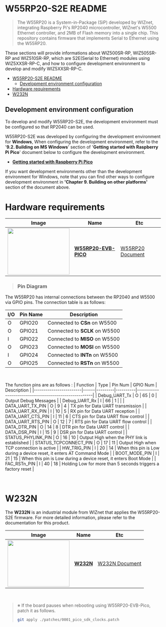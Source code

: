 
# W55RP20-S2E README

> The W55RP20 is a System-in-Package (SiP) developed by WIZnet, integrating Raspberry Pi's RP2040 microcontroller, WIZnet's W5500 Ethernet controller, and 2MB of Flash memory into a single chip. 
 This repository contains firmware that implements Serial to Ethernet using the W55RP20.

These sections will provide informations about WIZ500SR-RP, WIZ505SR-RP and WIZ510SR-RP, which are S2E(Serial to Ethernet) modules using WIZ5XXSR-RP-C, and how to configure development environment to develop and modify WIZ5XXSR-RP-C.

- [W55RP20-S2E README](#w55rp20-s2e-readme)
  - [Development environment configuration](#development-environment-configuration)
- [Hardware requirements](#hardware-requirements)
- [W232N](#w232n)



<a name="development_environment_configuration"></a>
## Development environment configuration

To develop and modify W55RP20-S2E, the development environment must be configured so that RP2040 can be used.

W55RP20-S2E was developed by configuring the development environment for **Windows**, When configuring the development environment, refer to the '**9.2. Building on MS Windows**' section of '**Getting started with Raspberry Pi Pico**' document below to configure the development environment.

- [**Getting started with Raspberry Pi Pico**][link-getting_started_with_raspberry_pi_pico]

If you want development environments other than the development environment for Windows, note that you can find other ways to configure development environment in **'Chapter 9. Building on other platforms'**  section of the document above.



<a name="hardware_requirements"></a>

# Hardware requirements

| Image                                                        | Name                                                      | Etc                                                          |
| ------------------------------------------------------------ | --------------------------------------------------------- | ------------------------------------------------------------ |
| <image src= "https://docs.wiznet.io/assets/images/w55rp20-evb-pico-docs-8e041fe8924bed1c8d567c1c8b87628d.png" width="200px" height="150px"> | [**W55RP20-EVB-PICO**](https://docs.wiznet.io/Product/ioNIC/W55RP20/w55rp20-evb-pico)           | [W55RP20 Document](https://docs.wiznet.io/Product/ioNIC/W55RP20/documents_md) |

> ### Pin Diagram

The W55RP20 has internal connections between the RP2040 and W5500 via GPIO pins. The connection table is as follows:

| I/O  | Pin Name | Description                                    |
| :--- | -------- | ---------------------------------------------- |
| O    | GPIO20   | Connected to **CSn** on W5500                  |
| O    | GPIO21   | Connected to **SCLK** on W5500                 |
| I    | GPIO22   | Connected to **MISO** on W5500                 |
| O    | GPIO23   | Connected to **MOSI** on W5500                 |
| I    | GPIO24   | Connected to **INTn** on W5500                 |
| O    | GPIO25   | Connected to **RSTn** on W5500                 |
<BR>

The function pins are as follows :
| Function               | Type | Pin Num | GPIO Num | Description                                           |
|------------------------|------|---------|----------|-------------------------------------------------------|
| Debug_UART_Tx           | O    | 65      | 0        | Output Debug Messages                                  |
| Debug_UART_Rx           | I    | 66      | 1        |                                                       |
| DATA_UART_TX_PIN        | O    | 9       | 4        | TX pin for Data UART transmission                      |
| DATA_UART_RX_PIN        | I    | 10      | 5        | RX pin for Data UART reception                         |
| DATA_UART_CTS_PIN       | I    | 11      | 6        | CTS pin for Data UART flow control                     |
| DATA_UART_RTS_PIN       | O    | 12      | 7        | RTS pin for Data UART flow control                     |
| DATA_DTR_PIN            | O    | 14      | 8        | DTR pin for Data UART control                          |
| DATA_DSR_PIN            | I    | 15      | 9        | DSR pin for Data UART control                          |
| STATUS_PHYLINK_PIN      | O    | 16      | 10       | Output High when the PHY link is established           |
| STATUS_TCPCONNECT_PIN   | O    | 17      | 11       | Output High when TCP connection is active              |
| HW_TRIG_PIN             | I    | 20      | 14       | When this pin is Low during a device reset, it enters AT Command Mode |
| BOOT_MODE_PIN           | I    | 21      | 15       | When this pin is Low during a device reset, it enters Boot Mode        |
| FAC_RSTn_PIN            | I    | 40      | 18       | Holding Low for more than 5 seconds triggers a factory reset           |  

<BR>
<a name="W232N"></a>

# W232N  

The **W232N** is an industrial module from WIZnet that applies the W55RP20-S2E firmware. For more detailed information, please refer to the documentation for this product.

| Image                                                        | Name                                                      | Etc                                                          |
| ------------------------------------------------------------ | --------------------------------------------------------- | ------------------------------------------------------------ |
| <image src= "https://docs.wiznet.io/img/products/w232n/W232_Rail_mount.png" width="200px" height="150px"> | [**W232N**](https://docs.wiznet.io/Product/S2E-Module/Industrial/W232N-datasheet-kr)           | [W232N Document](https://docs.wiznet.io/Product/S2E-Module/Industrial/Config-tool-Guide-kr) |


<BR>

> ※ If the board pauses when rebooting using W55RP20-EVB-Pico, patch it as follows.
> ```sh
> git apply ./patches/0001_pico_sdk_clocks.patch
> ```


<!--
Link
-->

[link-getting_started_with_raspberry_pi_pico]: https://datasheets.raspberrypi.org/pico/getting-started-with-pico.pdf
[link-rp2040]: https://www.raspberrypi.org/products/rp2040/
[link-w5100s]: https://docs.wiznet.io/Product/iEthernet/W5100S/overview
[link-wiz500sr-rp]: https://docs.wiznet.io/Product/S2E-Module/WIZ5xxSR-RP-Series/WIZ500SR-RP/overview
[link-wiz505sr-rp]: https://docs.wiznet.io/Product/S2E-Module/WIZ5xxSR-RP-Series/WIZ505SR-RP/overview
[link-wiz510sr-rp]: https://docs.wiznet.io/Product/S2E-Module/WIZ5xxSR-RP-Series/WIZ510SR-RP/overview
[link-wiz500sr-rp_main]: https://github.com/Wiznet/W5XXSR-RP-C/blob/main/static/images/getting_started/wiz500sr-rp_main.png
[link-wiz505sr-rp_main]: https://github.com/Wiznet/W5XXSR-RP-C/blob/main/static/images/getting_started/wiz505sr-rp_main.png
[link-wiz510sr-rp_main]: https://github.com/Wiznet/W5XXSR-RP-C/blob/main/static/images/getting_started/wiz510sr-rp_main.png
